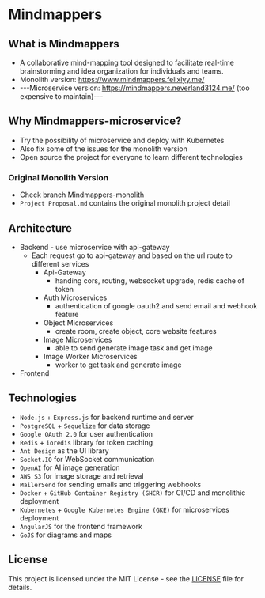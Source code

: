 # Mindmappers

## What is Mindmappers
- A collaborative mind-mapping tool designed to facilitate real-time brainstorming and idea organization for individuals and teams.
- Monolith version: https://www.mindmappers.felixlyy.me/
- ---Microservice version: https://mindmappers.neverland3124.me/ (too expensive to maintain)---

## Why Mindmappers-microservice?
- Try the possibility of microservice and deploy with Kubernetes
- Also fix some of the issues for the monolith version
- Open source the project for everyone to learn different technologies

### Original Monolith Version
- Check branch Mindmappers-monolith
- `Project Proposal.md` contains the original monolith project detail

## Architecture
- Backend - use microservice with api-gateway
  - Each request go to api-gateway and based on the url route to different services
    - Api-Gateway
      - handing cors, routing, websocket upgrade, redis cache of token
    - Auth Microservices
      - authentication of google oauth2 and send email and webhook feature
    - Object Microservices
      - create room, create object, core website features
    - Image Microservices
      - able to send generate image task and get image
    - Image Worker Microservices
      - worker to get task and generate image
- Frontend
  
## Technologies
- `Node.js` + `Express.js` for backend runtime and server
- `PostgreSQL` + `Sequelize` for data storage
- `Google OAuth 2.0` for user authentication
- `Redis` + `ioredis` library for token caching
- `Ant Design` as the UI library
- `Socket.IO` for WebSocket communication
- `OpenAI` for AI image generation
- `AWS S3` for image storage and retrieval
- `MailerSend` for sending emails and triggering webhooks
- `Docker` + `GitHub Container Registry (GHCR)` for CI/CD and monolithic deployment
- `Kubernetes` + `Google Kubernetes Engine (GKE)` for microservices deployment
- `AngularJS` for the frontend framework
- `GoJS` for diagrams and maps

## License

This project is licensed under the MIT License - see the [LICENSE](LICENSE) file for details.
